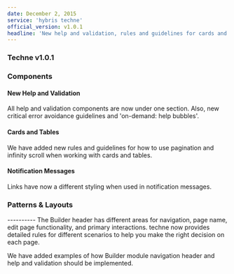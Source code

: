 ```yaml
---
date: December 2, 2015
service: 'hybris techne'
official_version: v1.0.1
headline: 'New help and validation, rules and guidelines for cards and tables, styling for Builder and notification messages'
---
```


<h3>Techne v1.0.1</h3>

<h3>Components</h3>
<h4>New Help and Validation</h4>
All help and validation components are now under one section. Also, new critical error avoidance guidelines and 'on-demand: help bubbles'.




<h4>Cards and Tables</h4>
We have added new rules and guidelines for how to use pagination and infinity scroll when working with cards and tables.


<h4>Notification Messages</h4>
Links have now a different styling when used in notification messages.




<h3>Patterns & Layouts</h3>
----------
The Builder header has different areas for navigation, page name, edit page functionality, and primary interactions. techne now provides detailed rules for different scenarios to help you make the right decision on each page.

We have added examples of how Builder module navigation header and help and validation should be implemented.
